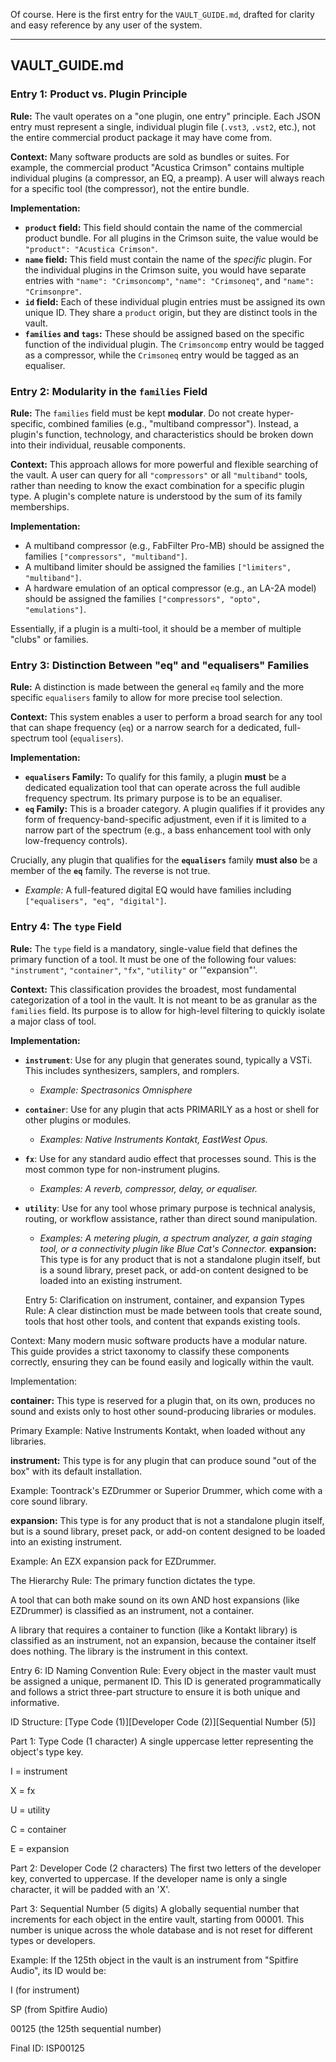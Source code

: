 Of course. Here is the first entry for the `VAULT_GUIDE.md`, drafted for clarity and easy reference by any user of the system.

***

## VAULT_GUIDE.md

### **Entry 1: Product vs. Plugin Principle**

**Rule:** The vault operates on a "one plugin, one entry" principle. Each JSON entry must represent a single, individual plugin file (`.vst3`, `.vst2`, etc.), not the entire commercial product package it may have come from.

**Context:** Many software products are sold as bundles or suites. For example, the commercial product "Acustica Crimson" contains multiple individual plugins (a compressor, an EQ, a preamp). A user will always reach for a specific tool (the compressor), not the entire bundle.

**Implementation:**

* **`product` field:** This field should contain the name of the commercial product bundle. For all plugins in the Crimson suite, the value would be `"product": "Acustica Crimson"`.
* **`name` field:** This field must contain the name of the *specific* plugin. For the individual plugins in the Crimson suite, you would have separate entries with `"name": "Crimsoncomp"`, `"name": "Crimsoneq"`, and `"name": "Crimsonpre"`.
* **`id` field:** Each of these individual plugin entries must be assigned its own unique ID. They share a `product` origin, but they are distinct tools in the vault.
* **`families` and `tags`:** These should be assigned based on the specific function of the individual plugin. The `Crimsoncomp` entry would be tagged as a compressor, while the `Crimsoneq` entry would be tagged as an equaliser.


### **Entry 2: Modularity in the `families` Field**

**Rule:** The `families` field must be kept **modular**. Do not create hyper-specific, combined families (e.g., "multiband compressor"). Instead, a plugin's function, technology, and characteristics should be broken down into their individual, reusable components.

**Context:** This approach allows for more powerful and flexible searching of the vault. A user can query for all `"compressors"` or all `"multiband"` tools, rather than needing to know the exact combination for a specific plugin type. A plugin's complete nature is understood by the sum of its family memberships.

**Implementation:**

* A multiband compressor (e.g., FabFilter Pro-MB) should be assigned the families `["compressors", "multiband"]`.
* A multiband limiter should be assigned the families `["limiters", "multiband"]`.
* A hardware emulation of an optical compressor (e.g., an LA-2A model) should be assigned the families `["compressors", "opto", "emulations"]`.

Essentially, if a plugin is a multi-tool, it should be a member of multiple "clubs" or families.



### **Entry 3: Distinction Between "eq" and "equalisers" Families**

**Rule:** A distinction is made between the general `eq` family and the more specific `equalisers` family to allow for more precise tool selection.

**Context:** This system enables a user to perform a broad search for any tool that can shape frequency (`eq`) or a narrow search for a dedicated, full-spectrum tool (`equalisers`).

**Implementation:**

* **`equalisers` Family:** To qualify for this family, a plugin **must** be a dedicated equalization tool that can operate across the full audible frequency spectrum. Its primary purpose is to be an equaliser.
* **`eq` Family:** This is a broader category. A plugin qualifies if it provides any form of frequency-band-specific adjustment, even if it is limited to a narrow part of the spectrum (e.g., a bass enhancement tool with only low-frequency controls).

Crucially, any plugin that qualifies for the **`equalisers`** family **must also** be a member of the **`eq`** family. The reverse is not true.

* *Example:* A full-featured digital EQ would have families including `["equalisers", "eq", "digital"]`.

### **Entry 4: The `type` Field**

**Rule:** The `type` field is a mandatory, single-value field that defines the primary function of a tool. It must be one of the following four values: `"instrument"`, `"container"`, `"fx"`, `"utility"` or '"expansion"'.

**Context:** This classification provides the broadest, most fundamental categorization of a tool in the vault. It is not meant to be as granular as the `families` field. Its purpose is to allow for high-level filtering to quickly isolate a major class of tool.

**Implementation:**

* **`instrument`**: Use for any plugin that generates sound, typically a VSTi. This includes synthesizers, samplers, and romplers.
    * *Example: Spectrasonics Omnisphere*
* **`container`**: Use for any plugin that acts PRIMARILY as a host or shell for other plugins or modules.
    * *Examples: Native Instruments Kontakt, EastWest Opus.*
* **`fx`**: Use for any standard audio effect that processes sound. This is the most common type for non-instrument plugins.
    * *Examples: A reverb, compressor, delay, or equaliser.*
* **`utility`**: Use for any tool whose primary purpose is technical analysis, routing, or workflow assistance, rather than direct sound manipulation.
    * *Examples: A metering plugin, a spectrum analyzer, a gain staging tool, or a connectivity plugin like Blue Cat's Connector.*
**expansion:** This type is for any product that is not a standalone plugin itself, but is a sound library, preset pack, or add-on content designed to be loaded into an existing instrument.

    Entry 5: Clarification on instrument, container, and expansion Types
Rule: A clear distinction must be made between tools that create sound, tools that host other tools, and content that expands existing tools.

Context: Many modern music software products have a modular nature. This guide provides a strict taxonomy to classify these components correctly, ensuring they can be found easily and logically within the vault.

Implementation:

**container:** This type is reserved for a plugin that, on its own, produces no sound and exists only to host other sound-producing libraries or modules.

Primary Example: Native Instruments Kontakt, when loaded without any libraries.

**instrument:** This type is for any plugin that can produce sound "out of the box" with its default installation.

Example: Toontrack's EZDrummer or Superior Drummer, which come with a core sound library.

**expansion:** This type is for any product that is not a standalone plugin itself, but is a sound library, preset pack, or add-on content designed to be loaded into an existing instrument.

Example: An EZX expansion pack for EZDrummer.

The Hierarchy Rule:
The primary function dictates the type.

A tool that can both make sound on its own AND host expansions (like EZDrummer) is classified as an instrument, not a container.

A library that requires a container to function (like a Kontakt library) is classified as an instrument, not an expansion, because the container itself does nothing. The library is the instrument in this context.

Entry 6: ID Naming Convention
Rule: Every object in the master vault must be assigned a unique, permanent ID. This ID is generated programmatically and follows a strict three-part structure to ensure it is both unique and informative.

ID Structure: [Type Code (1)][Developer Code (2)][Sequential Number (5)]

Part 1: Type Code (1 character)
A single uppercase letter representing the object's type key.

I = instrument

X = fx

U = utility

C = container

E = expansion

Part 2: Developer Code (2 characters)
The first two letters of the developer key, converted to uppercase. If the developer name is only a single character, it will be padded with an 'X'.

Part 3: Sequential Number (5 digits)
A globally sequential number that increments for each object in the entire vault, starting from 00001. This number is unique across the whole database and is not reset for different types or developers.

Example:
If the 125th object in the vault is an instrument from "Spitfire Audio", its ID would be:

I (for instrument)

SP (from Spitfire Audio)

00125 (the 125th sequential number)

Final ID: ISP00125